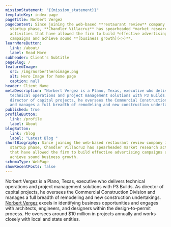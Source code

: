 ```yaml
---
missionStatement: "{{mission_statement}}"
templateKey: index-page
pageTitle: Norbert Vergez
pageContent: Since joining the web-based **restaurant review** company in its
  startup phase, **Chandler Villacruz** has spearheaded *market research*
  activities that have allowed the firm to build *effective advertising*
  campaigns and achieve sound **[business growth](<>)**.
learnMoreButton:
  link: /about/
  label: Read More
subheader: Client's Subtitle
pageSlug: /
featuredImage:
  src: /img/norbertheroimage.png
  alt: Hero Image for home page
  caption: null
header: Client Name
metaDescription: "Norbert Vergez is a Plano, Texas, executive who delivers
  technical operations and project management solutions with P3 Builds. As
  director of capital projects, he oversees the Commercial Construction Division
  and manages a full breadth of remodeling and new construction undertakings. "
published: true
profileButton:
  link: /profile
  label: About
blogButton:
  link: /blog
  label: "Latest Blog "
shortBiography: Since joining the web-based restaurant review company in its
  startup phase, Chandler Villacruz has spearheaded market research activities
  that have allowed the firm to build effective advertising campaigns and
  achieve sound business growth.
schemaType: WebPage
showRecentPosts: false
---
```

Norbert Vergez is a Plano, Texas, executive who delivers technical operations and project management solutions with P3 Builds. As director of capital projects, he oversees the Commercial Construction Division and manages a full breadth of remodeling and new construction undertakings. [Norbert Vergez](https://chucksplaceonb.com/project-management-methodologies/) excels in identifying business opportunities and engages with architects, engineers, and designers within the design-to-permit process. He oversees around $10 million in projects annually and works closely with local and state entities.